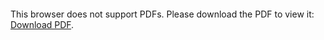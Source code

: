 <object data="christ-in-song/CIS1908pdfs/617.pdf" type="application/pdf" width="100%" height="1024px">
    <embed src="christ-in-song/CIS1908pdfs/617.pdf">
        <p>This browser does not support PDFs. Please download the PDF to view it: <a href="christ-in-song/CIS1908pdfs/617.pdf">Download PDF</a>.</p>
    </embed>
</object>
